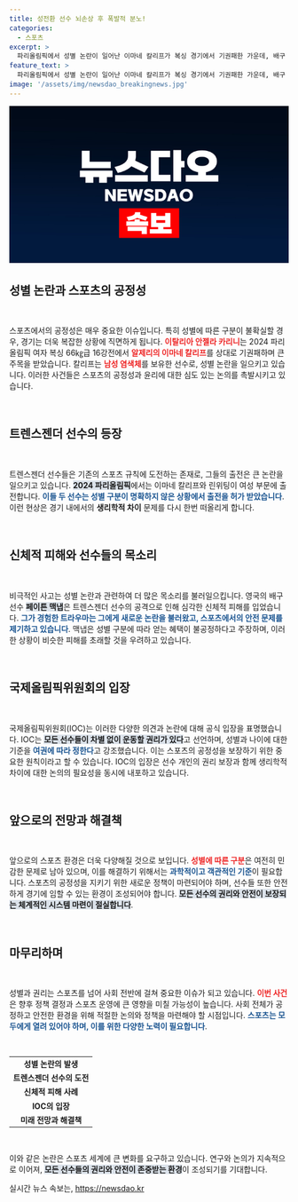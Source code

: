 ```yaml
---
title: 성전환 선수 뇌손상 후 폭발적 분노!
categories:
  - 스포츠
excerpt: >
  파리올림픽에서 성별 논란이 일어난 이마네 칼리프가 복싱 경기에서 기권패한 가운데, 배구 선수 페이튼 맥냅이 두 선수의 출전을 공개적으로 비판하며 충격적인 발언을 했다. 그가 경험한 사고의 여파와 함께 올림픽의 공정성을 지키기 위한 논란이 가열되고 있다.
feature_text: >
  파리올림픽에서 성별 논란이 일어난 이마네 칼리프가 복싱 경기에서 기권패한 가운데, 배구 선수 페이튼 맥냅이 두 선수의 출전을 공개적으로 비판하며 충격적인 발언을 했다. 그가 경험한 사고의 여파와 함께 올림픽의 공정성을 지키기 위한 논란이 가열되고 있다.
image: '/assets/img/newsdao_breakingnews.jpg'
---
```


<p><img src="/assets/img/newsdao_breakingnews.jpg" alt="implanttips 속보" /></p>

<h2 data-ke-size="size26">성별 논란과 스포츠의 공정성</h2>

<p data-ke-size="size16">&nbsp;</p>

<p>스포츠에서의 공정성은 매우 중요한 이슈입니다. 특히 성별에 따른 구분이 불확실할 경우, 경기는 더욱 복잡한 상황에 직면하게 됩니다. <b><span style="color: #ee2323;">이탈리아 안젤라 카리니</span></b>는 2024 파리올림픽 여자 복싱 66㎏급 16강전에서 <b><span style="color: #ee2323;">알제리의 이마네 칼리프</span></b>를 상대로 기권패하며 큰 주목을 받았습니다. 칼리프는 <b><span style="color: #ee2323;">남성 염색체</span></b>를 보유한 선수로, 성별 논란을 일으키고 있습니다. 이러한 사건들은 스포츠의 공정성과 윤리에 대한 심도 있는 논의를 촉발시키고 있습니다. </p>

<p data-ke-size="size16">&nbsp;</p>

<h2 data-ke-size="size26">트렌스젠더 선수의 등장</h2>

<p data-ke-size="size16">&nbsp;</p>

<p>트렌스젠더 선수들은 기존의 스포츠 규칙에 도전하는 존재로, 그들의 출전은 큰 논란을 일으키고 있습니다. <b><span style="background-color: #21538527;">2024 파리올림픽</span></b>에서는 이마네 칼리프와 린위팅이 여성 부문에 출전합니다. <b><span style="color: #1a5490;">이들 두 선수는 성별 구분이 명확하지 않은 상황에서 출전을 허가 받았습니다</span></b>. 이런 현상은 경기 내에서의 <b>생리학적 차이</b> 문제를 다시 한번 떠올리게 합니다. </p>

<p data-ke-size="size16">&nbsp;</p>

<h2 data-ke-size="size26">신체적 피해와 선수들의 목소리</h2>

<p data-ke-size="size16">&nbsp;</p>

<p>비극적인 사고는 성별 논란과 관련하여 더 많은 목소리를 불러일으킵니다. 영국의 배구 선수 <b><span style="background-color: #21538527;">페이튼 맥냅</span></b>은 트렌스젠더 선수의 공격으로 인해 심각한 신체적 피해를 입었습니다. <b><span style="color: #1a5490;">그가 경험한 트라우마는 그에게 새로운 논란을 불러왔고, 스포츠에서의 안전 문제를 제기하고 있습니다</span></b>. 맥냅은 성별 구분에 따라 얻는 혜택이 불공정하다고 주장하며, 이러한 상황이 비슷한 피해를 초래할 것을 우려하고 있습니다. </p>

<p data-ke-size="size16">&nbsp;</p>

<h2 data-ke-size="size26">국제올림픽위원회의 입장</h2>

<p data-ke-size="size16">&nbsp;</p>

<p>국제올림픽위원회(IOC)는 이러한 다양한 의견과 논란에 대해 공식 입장을 표명했습니다. IOC는 <b><span style="background-color: #21538527;">모든 선수들이 차별 없이 운동할 권리가 있다</span></b>고 선언하며, 성별과 나이에 대한 기준을 <b><span style="color: #1a5490;">여권에 따라 정한다</span></b>고 강조했습니다. 이는 스포츠의 공정성을 보장하기 위한 중요한 원칙이라고 할 수 있습니다. IOC의 입장은 선수 개인의 권리 보장과 함께 생리학적 차이에 대한 논의의 필요성을 동시에 내포하고 있습니다.</p>

<p data-ke-size="size16">&nbsp;</p>

<h2 data-ke-size="size26">앞으로의 전망과 해결책</h2>

<p data-ke-size="size16">&nbsp;</p>

<p>앞으로의 스포츠 환경은 더욱 다양해질 것으로 보입니다. <b><span style="color: #ee2323;">성별에 따른 구분</span></b>은 여전히 민감한 문제로 남아 있으며, 이를 해결하기 위해서는 <b><span style="color: #1a5490;">과학적이고 객관적인 기준</span></b>이 필요합니다. 스포츠의 공정성을 지키기 위한 새로운 정책이 마련되어야 하며, 선수들 또한 안전하게 경기에 임할 수 있는 환경이 조성되어야 합니다. <b><span style="background-color: #21538527;">모든 선수의 권리와 안전이 보장되는 체계적인 시스템 마련이 절실합니다</span></b>.</p>

<p data-ke-size="size16">&nbsp;</p>

<h2 data-ke-size="size26">마무리하며</h2>

<p data-ke-size="size16">&nbsp;</p>

<p>성별과 권리는 스포츠를 넘어 사회 전반에 걸쳐 중요한 이슈가 되고 있습니다. <b><span style="color: #ee2323;">이번 사건</span></b>은 향후 정책 결정과 스포츠 운영에 큰 영향을 미칠 가능성이 높습니다. 사회 전체가 공정하고 안전한 환경을 위해 적절한 논의와 정책을 마련해야 할 시점입니다. <b><span style="color: #1a5490;">스포츠는 모두에게 열려 있어야 하며, 이를 위한 다양한 노력이 필요합니다</span></b>. </p>

<p data-ke-size="size16">&nbsp;</p>

<table>
<tr>
    <td style="text-align: center; height: 17px;"><b>성별 논란의 발생</b></td>
</tr>
<tr>
    <td style="text-align: center; height: 17px;"><b>트렌스젠더 선수의 도전</b></td>
</tr>
<tr>
    <td style="text-align: center; height: 17px;"><b>신체적 피해 사례</b></td>
</tr>
<tr>
    <td style="text-align: center; height: 17px;"><b>IOC의 입장</b></td>
</tr>
<tr>
    <td style="text-align: center; height: 17px;"><b>미래 전망과 해결책</b></td>
</tr>
</table>

<p data-ke-size="size16">&nbsp;</p>

<p>이와 같은 논란은 스포츠 세계에 큰 변화를 요구하고 있습니다. 연구와 논의가 지속적으로 이어져, <b><span style="background-color: #21538527;">모든 선수들의 권리와 안전이 존중받는 환경</span></b>이 조성되기를 기대합니다.</p>
실시간 뉴스 속보는, <a href="https://newsdao.kr" rel="dofollow">https://newsdao.kr</a>


